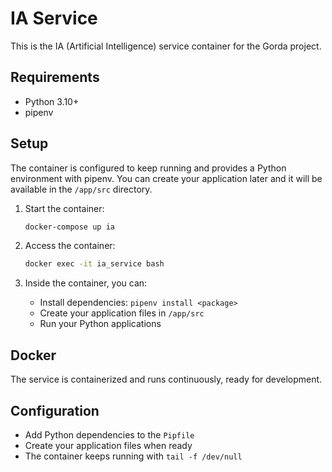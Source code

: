 # IA Service

This is the IA (Artificial Intelligence) service container for the Gorda project.

## Requirements

- Python 3.10+
- pipenv

## Setup

The container is configured to keep running and provides a Python environment with pipenv.
You can create your application later and it will be available in the `/app/src` directory.

1. Start the container:
   ```bash
   docker-compose up ia
   ```

2. Access the container:
   ```bash
   docker exec -it ia_service bash
   ```

3. Inside the container, you can:
   - Install dependencies: `pipenv install <package>`
   - Create your application files in `/app/src`
   - Run your Python applications

## Docker

The service is containerized and runs continuously, ready for development.

## Configuration

- Add Python dependencies to the `Pipfile`
- Create your application files when ready
- The container keeps running with `tail -f /dev/null`
